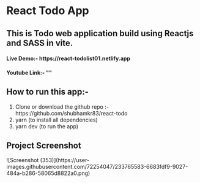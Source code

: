 # React Todo App
<h2>This is Todo web application build using Reactjs and SASS in vite.</h2>
<h4>Live Demo:- https://react-todolist01.netlify.app </h4>
<h4>Youtube Link:- "" </h4>

<h2>How to run this app:-</h2>
<ol>
<li>Clone or download the github repo :- https://github.com/shubhamkr83/react-todo </li>
<li>yarn (to install all dependencies)</li>
<li>yarn dev (to run the app)</li>
</ol>

<h2>Project Screenshot</h2>
![Screenshot (353)](https://user-images.githubusercontent.com/72254047/233765583-6683fdf9-9027-484a-b286-58065d8822a0.png)

